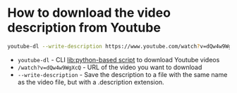 # How to download the video description from Youtube

```bash
youtube-dl --write-description https://www.youtube.com/watch?v=dQw4w9WgXcQ
```

- `youtube-dl` - CLI [lib:python-based script](https://github.com/ytdl-org/youtube-dl/blob/master/README.md#readme) to download Youtube videos
- `/watch?v=dQw4w9WgXcQ` - URL of the video you want to download
- `--write-description` - Save the description to a file with the same name as the video file, but with a .description extension. 


